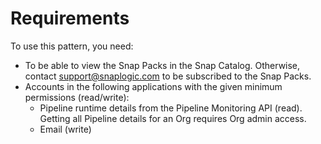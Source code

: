 # Requirements

To use this pattern, you need:

* To be able to view the Snap Packs in the Snap Catalog. Otherwise, contact [support@snaplogic.com](mailto:support@snaplogic.com) to be subscribed to the Snap Packs.
* Accounts in the following applications with the given minimum permissions (read/write):
  * Pipeline runtime details from the Pipeline Monitoring API (read). Getting all Pipeline details for an Org requires Org admin access.
  * Email (write)



